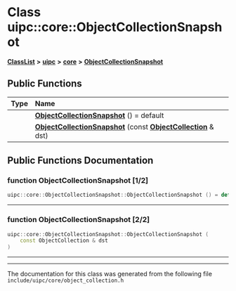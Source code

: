 

# Class uipc::core::ObjectCollectionSnapshot



[**ClassList**](annotated.md) **>** [**uipc**](namespaceuipc.md) **>** [**core**](namespaceuipc_1_1core.md) **>** [**ObjectCollectionSnapshot**](classuipc_1_1core_1_1_object_collection_snapshot.md)










































## Public Functions

| Type | Name |
| ---: | :--- |
|   | [**ObjectCollectionSnapshot**](#function-objectcollectionsnapshot-12) () = default<br> |
|   | [**ObjectCollectionSnapshot**](#function-objectcollectionsnapshot-22) (const [**ObjectCollection**](classuipc_1_1core_1_1_object_collection.md) & dst) <br> |




























## Public Functions Documentation




### function ObjectCollectionSnapshot [1/2]

```C++
uipc::core::ObjectCollectionSnapshot::ObjectCollectionSnapshot () = default
```




<hr>



### function ObjectCollectionSnapshot [2/2]

```C++
uipc::core::ObjectCollectionSnapshot::ObjectCollectionSnapshot (
    const ObjectCollection & dst
) 
```




<hr>

------------------------------
The documentation for this class was generated from the following file `include/uipc/core/object_collection.h`

